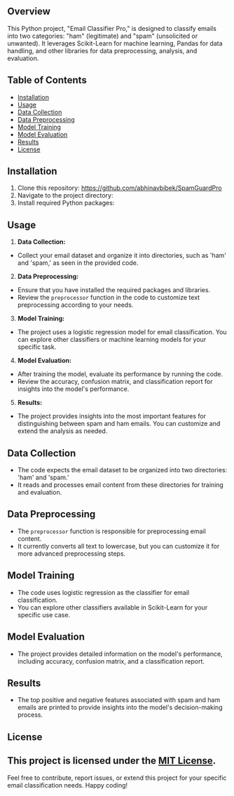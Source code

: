 ## Overview

This Python project, "Email Classifier Pro," is designed to classify emails into two categories: "ham" (legitimate) and "spam" (unsolicited or unwanted). It leverages Scikit-Learn for machine learning, Pandas for data handling, and other libraries for data preprocessing, analysis, and evaluation.

## Table of Contents

- [Installation](#installation)
- [Usage](#usage)
- [Data Collection](#data-collection)
- [Data Preprocessing](#data-preprocessing)
- [Model Training](#model-training)
- [Model Evaluation](#model-evaluation)
- [Results](#results)
- [License](#license)

## Installation

1. Clone this repository:
   https://github.com/abhinavbibek/SpamGuardPro
2. Navigate to the project directory:
3. Install required Python packages:
   
## Usage

1. **Data Collection:** 
- Collect your email dataset and organize it into directories, such as 'ham' and 'spam,' as seen in the provided code.

2. **Data Preprocessing:**
- Ensure that you have installed the required packages and libraries.
- Review the `preprocessor` function in the code to customize text preprocessing according to your needs.

3. **Model Training:**
- The project uses a logistic regression model for email classification. You can explore other classifiers or machine learning models for your specific task.

4. **Model Evaluation:**
- After training the model, evaluate its performance by running the code.
- Review the accuracy, confusion matrix, and classification report for insights into the model's performance.

5. **Results:**
- The project provides insights into the most important features for distinguishing between spam and ham emails. You can customize and extend the analysis as needed.

## Data Collection
- The code expects the email dataset to be organized into two directories: 'ham' and 'spam.'
- It reads and processes email content from these directories for training and evaluation.

## Data Preprocessing
- The `preprocessor` function is responsible for preprocessing email content.
- It currently converts all text to lowercase, but you can customize it for more advanced preprocessing steps.

## Model Training
- The code uses logistic regression as the classifier for email classification.
- You can explore other classifiers available in Scikit-Learn for your specific use case.

## Model Evaluation
- The project provides detailed information on the model's performance, including accuracy, confusion matrix, and a classification report.

## Results
- The top positive and negative features associated with spam and ham emails are printed to provide insights into the model's decision-making process.

## License
This project is licensed under the [MIT License](LICENSE).
---
Feel free to contribute, report issues, or extend this project for your specific email classification needs. Happy coding!


